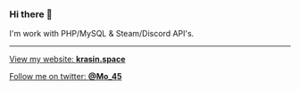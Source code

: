 ### Hi there 👋
I'm work with PHP/MySQL & Steam/Discord API's. 

---

[View my website: **krasin.space**](https://krasin.space/)

[Follow me on twitter: **@Mo_45**](https://twitter.com/Mo_45)

<!--
**Mo45/Mo45** is a ✨ _special_ ✨ repository because its `README.md` (this file) appears on your GitHub profile.

Here are some ideas to get you started:

- 🔭 I’m currently working on ...
- 🌱 I’m currently learning ...
- 👯 I’m looking to collaborate on ...
- 🤔 I’m looking for help with ...
- 💬 Ask me about ...
- 📫 How to reach me: ...
- 😄 Pronouns: ...
- ⚡ Fun fact: ...
-->
